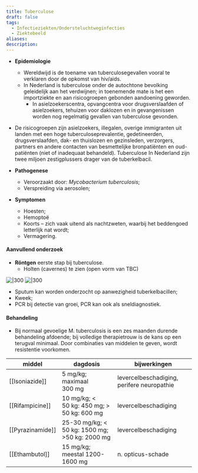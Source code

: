 ```yaml
---
title: Tuberculose
draft: false
tags:
  - Infectieziekten/Ondersteluchtweginfecties
  - Ziektebeeld
aliases: 
description:
---
```


- **Epidemiologie**
	- Wereldwijd is de toename van tuberculosegevallen vooral te verklaren door de opkomst van hiv/aids.
	- In Nederland is tuberculose onder de autochtone bevolking geleidelijk aan het verdwijnen; in toenemende mate is het een importziekte en aan risicogroepen gebonden aandoening geworden. 
		- In asielzoekerscentra, opvangcentra voor drugsverslaafden of asielzoekers, tehuizen voor daklozen en in gevangenissen worden nog regelmatig gevallen van tuberculose gevonden.
- De risicogroepen zijn asielzoekers, illegalen, overige immigranten uit landen met een hoge tuberculoseprevalentie, gedetineerden, drugsverslaafden, dak- en thuislozen en gezinsleden, verzorgers, partners en andere contacten van besmettelijke bronpatiënten en oud-patiënten (niet of inadequaat behandeld). Tuberculose In Nederland zijn twee miljoen zestigplussers drager van de tuberkelbacil. 

- **Pathogenese**
	- Veroorzaakt door: *Mycobacterium tuberculosis*;
	- Verspreiding via aerosolen;
- **Symptomen**
	- Hoesten;
	- Hemoptoë 
	- Koorts – zich vaak uitend als nachtzweten, waarbij het beddengoed letterlijk nat wordt;
	- Vermagering.

#### Aanvullend onderzoek
- **Röntgen** eerste stap bij tuberculose. 
	- Holten (cavernes) te zien (open vorm van TBC)

![|300](https://i.imgur.com/XQ6SNUH.png)
![|300](https://i.imgur.com/2vzAmDp.png)

- Sputum kan worden onderzocht op aanwezigheid tuberkelbacillen;
- Kweek;
- PCR bij detectie van groei, PCR kan ook als sneldiagnostiek.

#### Behandeling
- Bij normaal gevoelige M. tuberculosis is een zes maanden durende behandeling afdoende; bij volledige therapietrouw is de kans op een terugval minimaal. Door combinaties van middelen te geven, wordt resistentie voorkomen.

| middel       | dagdosis                                       | bijwerkingen                               |
| ------------ | ---------------------------------------------- | ------------------------------------------ |
| [[Isoniazide]]   | 5 mg/kg; maximaal 300 mg                       | levercelbeschadiging, perifere neuropathie |
| [[Rifampicine]]  | 10 mg/kg; < 50 kg: 450 mg; > 50 kg: 600 mg     | levercelbeschadiging                       |
| [[Pyrazinamide]] | 25-30 mg/kg; < 50 kg: 1500 mg; >50 kg: 2000 mg | levercelbeschadiging                       |
| [[Ethambutol]]   | 15 mg/kg; meestal 1200-1600 mg                 | n. opticus-schade                          |

